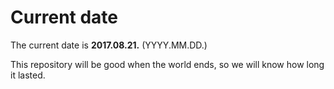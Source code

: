 # Current date

The current date is **2017.08.21.** (YYYY.MM.DD.)

This repository will be good when the world ends, so we will know how long it lasted.